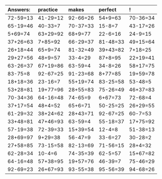 | Answers: | practice | makes | perfect | ! |
| :--- | :--- | :--- | :--- | :--- |
| 72-59=13 | 41-29=12 | 92-66=26 | 54+9=63 | 70-36=34 | 
| 65-19=46 | 40-33=7 | 70-37=33 | 15-8=7 | 43-17=26 | 
| 5+69=74 | 63+29=92 | 68+9=77 | 22-6=16 | 24-9=15 | 
| 37+26=63 | 7+85=92 | 66-29=37 | 81-48=33 | 49+15=64 | 
| 26+18=44 | 65+9=74 | 81-32=49 | 39+43=82 | 7+18=25 | 
| 29+27=56 | 48+9=57 | 33-4=29 | 87+8=95 | 22+19=41 | 
| 63-26=37 | 67+19=86 | 63-59=4 | 34-8=26 | 58+17=75 | 
| 83-75=8 | 92-67=25 | 91-23=68 | 8+77=85 | 19+59=78 | 
| 18+18=36 | 23-16=7 | 55+19=74 | 83-25=58 | 53-48=5 | 
| 53+28=81 | 19+77=96 | 28+55=83 | 75-26=49 | 46+37=83 | 
| 70-34=36 | 64-16=48 | 74-65=9 | 6+67=73 | 72-68=4 | 
| 37+17=54 | 48+4=52 | 65+6=71 | 50-25=25 | 26+29=55 | 
| 61-29=32 | 38+24=62 | 28+43=71 | 92-67=25 | 60-7=53 | 
| 33+48=81 | 47+46=93 | 63-59=4 | 55-18=37 | 17+75=92 | 
| 57-19=38 | 72-39=33 | 15+39=54 | 12-4=8 | 51-38=13 | 
| 28+69=97 | 9+29=38 | 56-47=9 | 33-6=27 | 30-28=2 | 
| 27+58=85 | 73-15=58 | 82-13=69 | 71-56=15 | 28+4=32 | 
| 62-28=34 | 10-4=6 | 74-35=39 | 62-5=57 | 15+67=82 | 
| 64-16=48 | 57+38=95 | 19+57=76 | 46-39=7 | 75-46=29 | 
| 92-69=23 | 26+67=93 | 93-55=38 | 95-56=39 | 94-68=26 | 
